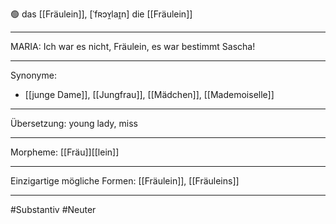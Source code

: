 🟢 das [[Fräulein]], [ˈfʀɔʏ̯laɪ̯n]
die [[Fräulein]]


---
MARIA: Ich war es nicht, Fräulein, es war bestimmt Sascha!  


---
Synonyme:
- [[junge Dame]], [[Jungfrau]], [[Mädchen]], [[Mademoiselle]]

---
Übersetzung: young lady, miss

---
Morpheme:
[[Fräu]][[lein]]

---
Einzigartige mögliche Formen: [[Fräulein]], [[Fräuleins]]

---
#Substantiv #Neuter